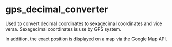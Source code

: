 # gps_decimal_converter

Used to convert decimal coordinates to sexagecimal coordinates and vice versa. Sexagecimal coordinates is use by GPS system.

In addition, the exact position is displayed on a map via the Google Map API.
